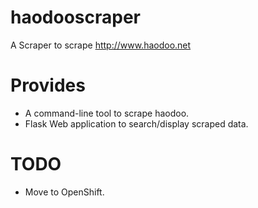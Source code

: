 # haodooscraper

A Scraper to scrape http://www.haodoo.net


# Provides

 * A command-line tool to scrape haodoo.
 * Flask Web application to search/display scraped data.

# TODO

 * Move to OpenShift.
